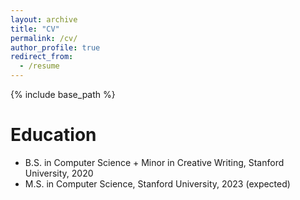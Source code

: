 ```yaml
---
layout: archive
title: "CV"
permalink: /cv/
author_profile: true
redirect_from:
  - /resume
---
```


{% include base_path %}

Education
======
* B.S. in Computer Science + Minor in Creative Writing, Stanford University, 2020
* M.S. in Computer Science, Stanford University, 2023 (expected)
